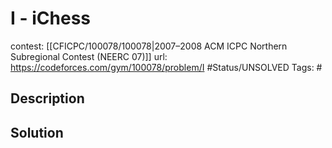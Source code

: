 # I - iChess

contest: [[CFICPC/100078/100078|2007–2008 ACM ICPC Northern Subregional Contest (NEERC 07)]]
url: https://codeforces.com/gym/100078/problem/I
#Status/UNSOLVED
Tags: #

## Description

## Solution

